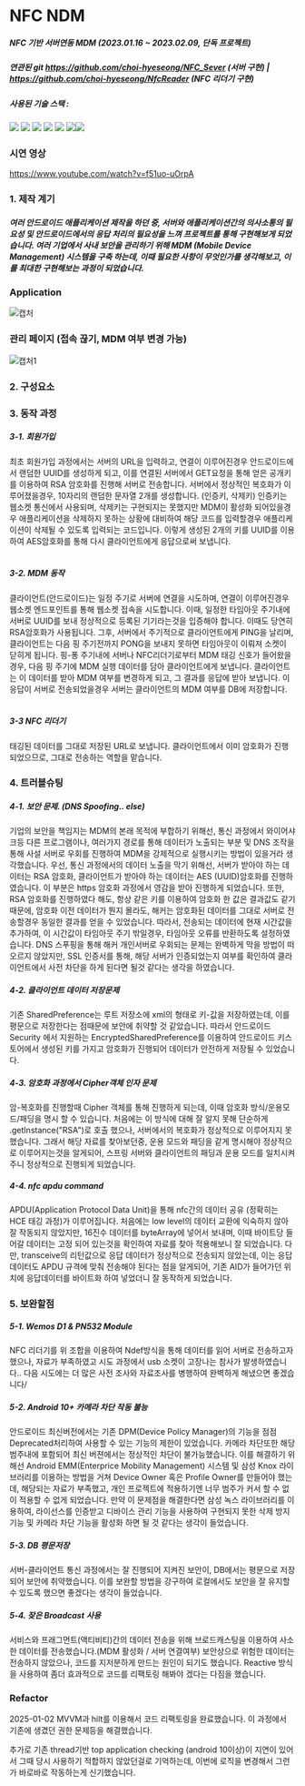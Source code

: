 # NFC NDM
##### NFC 기반 서버연동 MDM (2023.01.16 ~ 2023.02.09, 단독 프로젝트)
##### 연관된 git https://github.com/choi-hyeseong/NFC_Sever (서버 구현) | https://github.com/choi-hyeseong/NfcReader (NFC 리더기 구현)
##### 사용된 기술 스택 :
<img src="https://img.shields.io/badge/kotlin-7F52FF?style=for-the-badge&logo=kotlin&logoColor=white"> <img src="https://img.shields.io/badge/bootstrap-7952B3?style=for-the-badge&logo=bootstrap&logoColor=white"> <img src="https://img.shields.io/badge/html5-E34F26?style=for-the-badge&logo=html5&logoColor=white"> 
  <img src="https://img.shields.io/badge/javascript-F7DF1E?style=for-the-badge&logo=javascript&logoColor=black">  <img src="https://img.shields.io/badge/mysql-4479A1?style=for-the-badge&logo=mysql&logoColor=white">  <img src="https://img.shields.io/badge/spring boot-6DB33F?style=for-the-badge&logo=springboot&logoColor=white"><img src="https://img.shields.io/badge/jquery-0769AD?style=for-the-badge&logo=jquery&logoColor=white">

### 시연 영상
https://www.youtube.com/watch?v=f51uo-uOrpA

### 1. 제작 계기
##### 여러 안드로이드 애플리케이션 제작을 하던 중, 서버와 애플리케이션간의 의사소통의 필요성 및 안드로이드에서의 응답 처리의 필요성을 느껴 프로젝트를 통해 구현해보게 되었습니다. 여러 기업에서 사내 보안을 관리하기 위해 MDM (Mobile Device Management) 시스템을 구축 하는데, 이때 필요한 사항이 무엇인가를 생각해보고, 이를 최대한 구현해보는 과정이 되었습니다.
### Application</br>
![캡처](https://user-images.githubusercontent.com/114974288/217720645-0f088cf9-49db-459f-99bf-e977d09a900f.PNG)
### 관리 페이지 (접속 끊기, MDM 여부 변경 가능)</br> 
![캡처1](https://user-images.githubusercontent.com/114974288/217720894-28f618ae-277c-4775-84ef-2c9c4442d3e6.PNG)


### 2. 구성요소


### 3. 동작 과정
##### 3-1. 회원가입</br>
최초 회원가입 과정에서는 서버의 URL을 입력하고, 연결이 이루어진경우 안드로이드에서 랜덤한 UUID를 생성하게 되고, 이를 연결된 서버에서 GET요청을 통해 얻은 공개키를 이용하여 RSA 암호화를 진행해 서버로 전송합니다.
서버에서 정상적인 복호화가 이루어졌을경우, 10자리의 랜덤한 문자열 2개를 생성합니다. (인증키, 삭제키) 인증키는 웹소켓 통신에서 사용되며, 삭제키는 구현되지는 못했지만 MDM이 활성화 되어있을경우 애플리케이션을 삭제하지 못하는 상황에 대비하여
해당 코드를 입력할경우 애플리케이션이 삭제될 수 있도록 입력되는 코드입니다. 이렇게 생성된 2개의 키를 UUID를 이용하여 AES암호화를 통해 다시 클라이언트에게 응답으로써 보냅니다.

##### </br>3-2. MDM 동작</br>
클라이언트(안드로이드)는 일정 주기로 서버에 연결을 시도하며, 연결이 이루어진경우 웹소켓 엔드포인트를 통해 웹소켓 접속을 시도합니다. 이때, 일정한 타임아웃 주기내에 서버로 UUID를 보내 정상적으로 등록된 기기라는것을 입증해야 합니다.
이때도 당연히 RSA암호화가 사용됩니다. 그후, 서버에서 주기적으로 클라이언트에게 PING을 날리며, 클라이언트는 다음 핑 주기전까지 PONG을 보내지 못하면 타임아웃이 이뤄져 소켓이 닫히게 됩니다.
핑-퐁 주기내에 서버나 NFC리더기로부터 MDM 태깅 신호가 들어왔을경우, 다음 핑 주기에 MDM 실행 데이터를 담아 클라이언트에게 보냅니다. 클라이언트는 이 데이터를 받아 MDM 여부를 변경하게 되고, 그 결과를 응답에 받아 보냅니다.
이 응답이 서버로 전송되었을경우 서버는 클라이언트의 MDM 여부를 DB에 저장합니다.

##### </br>3-3 NFC 리더기</br>
태깅된 데이터를 그대로 저장된 URL로 보냅니다. 클라이언트에서 이미 암호화가 진행되었으므로, 그대로 전송하는 역할을 맡습니다.

### 4. 트러블슈팅
##### 4-1. 보안 문제. (DNS Spoofing.. else)
기업의 보안을 책임지는 MDM의 본래 목적에 부합하기 위해선, 통신 과정에서 와이어샤크등 다른 프로그램이나, 여러가지 경로를 통해 데이터가 노출되는 부분 및 DNS 조작을 통해 사설 서버로 우회를 진행하여 MDM을 강제적으로 실행시키는 방법이 있을거라 생각했습니다.
우선, 통신 과정에서의 데이터 노출을 막기 위해선, 서버가 받아야 하는 데이터는 RSA 암호화, 클라이언트가 받아야 하는 데이터는 AES (UUID)암호화를 진행하였습니다. 이 부분은 https 암호화 과정에서 영감을 받아 진행하게 되었습니다. 또한, RSA 암호화를 진행하였다 해도, 항상 같은 키를 이용하여 암호화 한 값은 결과값도 같기 때문에,
암호화 이전 데이터가 뭔지 몰라도, 해커는 암호화된 데이터를 그대로 서버로 전송할경우 동일한 결과를 얻을 수 있었습니다. 따라서, 전송되는 데이터에 현재 시간값을 추가하여, 이 시간값이 타임아웃 주기 밖일경우, 타임아웃 오류를 반환하도록 설정하였습니다.
DNS 스푸핑을 통해 해커 개인서버로 우회되는 문제는 완벽하게 막을 방법이 떠오르지 않았지만, SSL 인증서를 통해, 해당 서버가 인증되었는지 여부를 확인하여 클라이언트에서 사전 차단을 하게 된다면 될것 같다는 생각을 하였습니다.
##### 4-2. 클라이언트 데이터 저장문제
기존 SharedPreference는 루트 저장소에 xml의 형태로 키-값을 저장하였는데, 이를 평문으로 저장한다는 점때문에 보안에 취약할 것 같았습니다. 따라서 안드로이드 Security 에서 지원하는 EncryptedSharedPreference를 이용하여
안드로이드 키스토어에서 생성된 키를 가지고 암호화가 진행되어 데이터가 안전하게 저장될 수 있었습니다.
##### 4-3. 암호화 과정에서 Cipher객체 인자 문제
암-복호화를 진행할때 Cipher 객체를 통해 진행하게 되는데, 이때 암호화 방식/운용모드/패딩을 명시 할 수 있습니다. 처음에는 이 방식에 대해 잘 알지 못해 단순하게 .getInstance("RSA")로 호출 했으나, 서버에서의 복호화가 정상적으로 이루어지지 못했습니다.
그래서 해당 자료를 찾아보던중, 운용 모드와 패딩을 같게 명시해야 정상적으로 이루어지는것을 알게되어, 스프링 서버와 클라이언트의 패딩과 운용 모드를 일치시켜주니 정상적으로 진행되게 되었습니다.
##### 4-4. nfc apdu command
APDU(Application Protocol Data Unit)을 통해 nfc간의 데이터 공유 (정확히는 HCE 태깅 과정)가 이루어집니다. 처음에는 low level의 데이터 교환에 익숙하지 않아 잘 작동되지 않았지만, 16진수 데이터를 byteArray에 넣어서 보내며, 이때 바이트당 들어갈 데이터는 고정 되어 있는것을 확인하여
자료를 찾아 적용해보니 잘 되었습니다. 다만, transceive의 리턴값으로 응답 데이터가 정상적으로 전송되지 않았는데, 이는 응답 데이터도 APDU 규격에 맞춰 전송해야 된다는 점을 알게되어, 기존 AID가 들어가던 위치에 응답데이터를 바이트화 하여 넣었더니 잘 동작하게 되었습니다.

### 5. 보완할점
##### 5-1. Wemos D1 & PN532 Module
NFC 리더기를 위 조합을 이용하여 Ndef방식을 통해 데이터를 읽어 서버로 전송하고자 했으나, 자료가 부족하였고 시도 과정에서 usb 소켓이 고장나는 참사가 발생하였습니다.. 다음 시도에는 더 많은 사전 조사와 자료조사를 병행하여 완벽하게 해냈으면 좋겠습니다/
##### 5-2. Android 10+ 카메라 차단 작동 불능
안드로이드 최신버전에서는 기존 DPM(Device Policy Manager)의 기능을 점점 Deprecated처리하여 사용할 수 있는 기능의 제한이 있었습니다. 카메라 차단또한 해당 범주내에 포함되어 최신 버젼에서는 정상적인 차단이 불가능했습니다.
이를 해결하기 위해선 Android EMM(Enterprice Mobility Management) 시스템 및 삼성 Knox 라이브러리를 이용하는 방법을 거쳐 Device Owner 혹은 Profile Owner를 만들어야 했는데, 해당되는 자료가 부족했고, 개인 프로젝트에 적용하기엔 너무 범주가 커서 할 수 없이 적용할 수 없게 되었습니다.
만약 이 문제점을 해결한다면 삼성 녹스 라이브러리를 이용하여, 라이선스를 인증받고 디바이스 관리 기능을 사용하여 구현되지 못한 삭제 방지 기능 및 카메라 차단 기능을 활성화 하면 될 것 같다는 생각이 들었습니다.
##### 5-3. DB 평문저장
서버-클라이언트 통신 과정에서는 잘 진행되어 지켜진 보안이, DB에서는 평문으로 저장되어 보안에 취약했습니다. 이를 보완할 방법을 강구하여 로컬에서도 보안을 잘 유지할 수 있도록 했으면 좋겠다는 생각이 들었습니다.
##### 5-4. 잦은 Broadcast 사용
서비스와 프래그먼트(액티비티)간의 데이터 전송을 위해 브로드캐스팅을 이용하여 사소한 데이터를 전송했습니다.(MDM 활성화 / 서버 연결여부) 보안상으로 위험한 데이터는 전송하지 않았으나, 코드를 지저분하게 만드는 원인이 되기도 했습니다. 
Reactive 방식을 사용하여 좀더 효과적으로 코드를 리팩토링 해봐야 겠다는 다짐을 했습니다.

### Refactor
2025-01-02 MVVM과 hilt를 이용해서 코드 리팩토링을 완료했습니다.
이 과정에서 기존에 생겼던 권한 문제등을 해결했습니다.

추가로 기존 thread기반 top application checking (android 10이상)이 지연이 있어서 그때 당시 사용하기 적합하지 않았던걸로 기억하는데, 이번에 로직을 변경해서 그런가 바로바로 작동하는게 신기했습니다.

